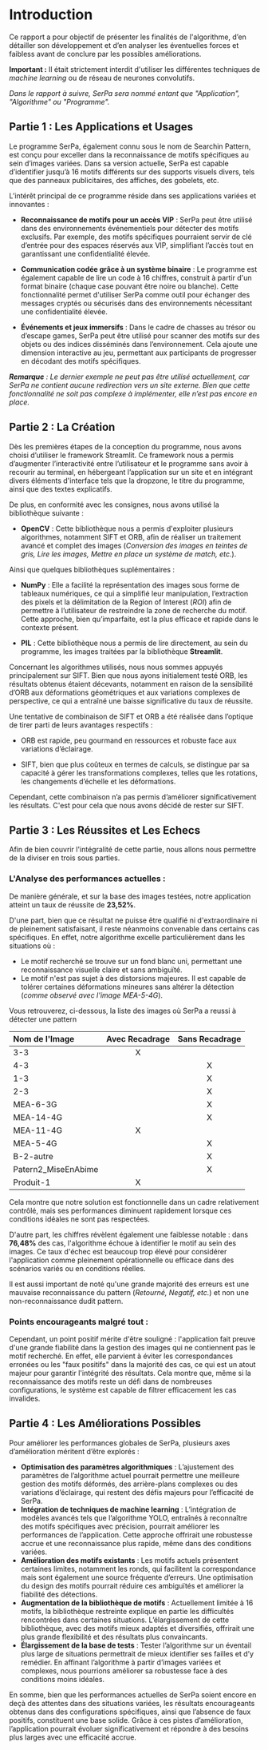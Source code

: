 # Introduction

Ce rapport a pour objectif de présenter les finalités de l'algorithme, d’en détailler son développement et d’en analyser les éventuelles forces et faibless avant de conclure par les possibles améliorations.

**Important :** Il était strictement interdit d'utiliser les différentes techniques de *machine learning* ou de réseau de neurones convolutifs.

*Dans le rapport à suivre, SerPa sera nommé entant que "Application", "Algorithme" ou "Programme".*

## Partie 1 : Les Applications et Usages

Le programme SerPa, également connu sous le nom de Searchin Pattern, est conçu pour exceller dans la reconnaissance de motifs spécifiques au sein d’images variées. Dans sa version actuelle, SerPa est capable d’identifier jusqu’à 16 motifs différents sur des supports visuels divers, tels que des panneaux publicitaires, des affiches, des gobelets, etc.

L’intérêt principal de ce programme réside dans ses applications variées et innovantes :

- **Reconnaissance de motifs pour un accès VIP** : SerPa peut être utilisé dans des environnements événementiels pour détecter des motifs exclusifs. Par exemple, des motifs spécifiques pourraient servir de clé d’entrée pour des espaces réservés aux VIP, simplifiant l’accès tout en garantissant une confidentialité élevée.

- **Communication codée grâce à un système binaire** : Le programme est également capable de lire un code à 16 chiffres, construit à partir d'un format binaire (chaque case pouvant être noire ou blanche). Cette fonctionnalité permet d'utiliser SerPa comme outil pour échanger des messages cryptés ou sécurisés dans des environnements nécessitant une confidentialité élevée.

- **Événements et jeux immersifs** : Dans le cadre de chasses au trésor ou d’escape games, SerPa peut être utilisé pour scanner des motifs sur des objets ou des indices disséminés dans l’environnement. Cela ajoute une dimension interactive au jeu, permettant aux participants de progresser en décodant des motifs spécifiques.

***Remarque** : Le dernier exemple ne peut pas être utilisé actuellement, car SerPa ne contient aucune redirection vers un site externe. Bien que cette fonctionnalité ne soit pas complexe à implémenter, elle n’est pas encore en place.*

## Partie 2 : La Création

Dès les premières étapes de la conception du programme, nous avons choisi d’utiliser le framework Streamlit. Ce framework nous a permis d’augmenter l’interactivité entre l’utilisateur et le programme sans avoir à recourir au terminal, en hébergeant l’application sur un site et en intégrant divers éléments d'interface tels que la dropzone, le titre du programme, ainsi que des textes explicatifs.

De plus, en conformité avec les consignes, nous avons utilisé la bibliothèque suivante :

- **OpenCV** : Cette bibliothèque nous a permis d'exploiter plusieurs algorithmes, notamment SIFT et ORB, afin de réaliser un traitement avancé et complet des images (*Conversion des images en teintes de gris, Lire les images, Mettre en place un système de match, etc.*).

Ainsi que quelques bibliothèques suplémentaires :

- **NumPy** : Elle a facilité la représentation des images sous forme de tableaux numériques, ce qui a simplifié leur manipulation, l’extraction des pixels et la délimitation de la Region of Interest (*ROI*) afin de permettre à l’utilisateur de restreindre la zone de recherche du motif. Cette approche, bien qu’imparfaite, est la plus efficace et rapide dans le contexte présent.

- **PIL** : Cette bibliothèque nous a permis de lire directement, au sein du programme, les images traitées par la bibliothèque **Streamlit**.

Concernant les algorithmes utilisés, nous nous sommes appuyés principalement sur SIFT. Bien que nous ayons initialement testé ORB, les résultats obtenus étaient décevants, notamment en raison de la sensibilité d’ORB aux déformations géométriques et aux variations complexes de perspective, ce qui a entraîné une baisse significative du taux de réussite.

Une tentative de combinaison de SIFT et ORB a été réalisée dans l’optique de tirer parti de leurs avantages respectifs :

- ORB est rapide, peu gourmand en ressources et robuste face aux variations d’éclairage.

- SIFT, bien que plus coûteux en termes de calculs, se distingue par sa capacité à gérer les transformations complexes, telles que les rotations, les changements d’échelle et les déformations.

Cependant, cette combinaison n’a pas permis d’améliorer significativement les résultats. C'est pour cela que nous avons décidé de rester sur SIFT. 

## Partie 3 : Les Réussites et Les Echecs

Afin de bien couvrir l'intégralité de cette partie, nous allons nous permettre de la diviser en trois sous parties.

### L'Analyse des performances actuelles :

De manière générale, et sur la base des images testées, notre application atteint un taux de réussite de **23,52%**.

D'une part, bien que ce résultat ne puisse être qualifié ni d'extraordinaire ni de pleinement satisfaisant, il reste néanmoins convenable dans certains cas spécifiques. En effet, notre algorithme excelle particulièrement dans les situations où :

- Le motif recherché se trouve sur un fond blanc uni, permettant une reconnaissance visuelle claire et sans ambiguïté.
- Le motif n'est pas sujet à des distorsions majeures. Il est capable de tolérer certaines déformations mineures sans altérer la détection (*comme observé avec l'image MEA-5-4G*).

Vous retrouverez, ci-dessous, la liste des images où SerPa a reussi à détecter une pattern

|Nom de l'Image|Avec Recadrage|Sans Recadrage|
|:-|:--:|:--:|
|3-3|X| |
|4-3| |X|
|1-3||X|
|2-3||X|
|MEA-6-3G||X|
|MEA-14-4G||X|
|MEA-11-4G|X||
|MEA-5-4G||X|
|B-2-autre||X|
|Patern2_MiseEnAbime||X|
|Produit-1|X||

Cela montre que notre solution est fonctionnelle dans un cadre relativement contrôlé, mais ses performances diminuent rapidement lorsque ces conditions idéales ne sont pas respectées.

D'autre part, les chiffres révèlent également une faiblesse notable : dans **76,48%** des cas, l'algorithme échoue à identifier le motif au sein des images. Ce taux d'échec est beaucoup trop élevé pour considérer l'application comme pleinement opérationnelle ou efficace dans des scénarios variés ou en conditions réelles.

Il est aussi important de noté qu'une grande majorité des erreurs est une mauvaise reconnaissance du pattern (*Retourné, Negatif, etc.*) et non une non-reconnaissance dudit pattern.

### Points encourageants malgré tout :

Cependant, un point positif mérite d'être souligné : l'application fait preuve d'une grande fiabilité dans la gestion des images qui ne contiennent pas le motif recherché. En effet, elle parvient à éviter les correspondances erronées ou les "faux positifs" dans la majorité des cas, ce qui est un atout majeur pour garantir l'intégrité des résultats. Cela montre que, même si la reconnaissance des motifs reste un défi dans de nombreuses configurations, le système est capable de filtrer efficacement les cas invalides.

## Partie 4 : Les Améliorations Possibles

Pour améliorer les performances globales de SerPa, plusieurs axes d’amélioration méritent d’être explorés :

- **Optimisation des paramètres algorithmiques** : L’ajustement des paramètres de l’algorithme actuel pourrait permettre une meilleure gestion des motifs déformés, des arrière-plans complexes ou des variations d’éclairage, qui restent des défis majeurs pour l’efficacité de SerPa.
- **Intégration de techniques de machine learning** : L’intégration de modèles avancés tels que l’algorithme YOLO, entraînés à reconnaître des motifs spécifiques avec précision, pourrait améliorer les performances de l’application. Cette approche offrirait une robustesse accrue et une reconnaissance plus rapide, même dans des conditions variées.
- **Amélioration des motifs existants** : Les motifs actuels présentent certaines limites, notamment les ronds, qui facilitent la correspondance mais sont également une source fréquente d’erreurs. Une optimisation du design des motifs pourrait réduire ces ambiguïtés et améliorer la fiabilité des détections.
- **Augmentation de la bibliothèque de motifs** : Actuellement limitée à 16 motifs, la bibliothèque restreinte explique en partie les difficultés rencontrées dans certaines situations. L’élargissement de cette bibliothèque, avec des motifs mieux adaptés et diversifiés, offrirait une plus grande flexibilité et des résultats plus convaincants.
- **Élargissement de la base de tests** : Tester l’algorithme sur un éventail plus large de situations permettrait de mieux identifier ses failles et d’y remédier. En affinant l’algorithme à partir d’images variées et complexes, nous pourrions améliorer sa robustesse face à des conditions moins idéales.

En somme, bien que les performances actuelles de SerPa soient encore en deçà des attentes dans des situations variées, les résultats encourageants obtenus dans des configurations spécifiques, ainsi que l’absence de faux positifs, constituent une base solide. Grâce à ces pistes d’amélioration, l’application pourrait évoluer significativement et répondre à des besoins plus larges avec une efficacité accrue.